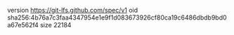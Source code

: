 version https://git-lfs.github.com/spec/v1
oid sha256:4b76a7c3faa4347954e1e9f1d083673926cf80ca19c6486dbdb9bd0a67e562f4
size 22184
